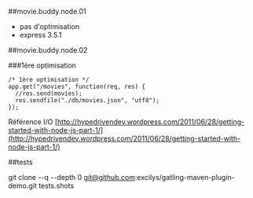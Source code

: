


##movie.buddy.node.01

- pas d'optimisation
- express 3.5.1

##movie.buddy.node.02

###1ère optimisation

    /* 1ère optimisation */
    app.get("/movies", function(req, res) {
      //res.send(movies);
      res.sendfile("./db/movies.json", "utf8");
    });

Référence I/O
[http://hypedrivendev.wordpress.com/2011/06/28/getting-started-with-node-js-part-1/](http://hypedrivendev.wordpress.com/2011/06/28/getting-started-with-node-js-part-1/)




##tests

git clone --q --depth 0 git@github.com:excilys/gatling-maven-plugin-demo.git tests.shots

